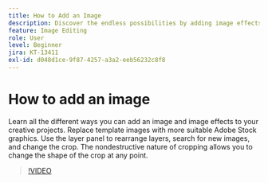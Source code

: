 ```yaml
---
title: How to Add an Image
description: Discover the endless possibilities by adding image effects and adjustments
feature: Image Editing
role: User
level: Beginner
jira: KT-13411
exl-id: d048d1ce-9f87-4257-a3a2-eeb56232c8f8
---
```

# How to add an image

Learn all the different ways you can add an image and image effects to your creative projects. Replace template images with more suitable Adobe Stock graphics. Use the layer panel to rearrange layers, search for new images, and change the crop. The nondestructive nature of cropping allows you to change the shape of the crop at any point.

>[!VIDEO](https://video.tv.adobe.com/v/3420226?quality=12&learn=on&hidetitle=true)
